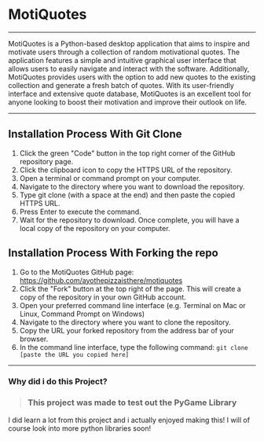 # MotiQuotes

------------------------------------------------------------------------------------------------------------------------------------------------------------------------------------------------------------------------------------------------------------------------------------------------

MotiQuotes is a Python-based desktop application that aims to inspire and motivate users through a collection of random motivational quotes. The application features a simple and intuitive graphical user interface that allows users to easily navigate and interact with the software. Additionally, MotiQuotes provides users with the option to add new quotes to the existing collection and generate a fresh batch of quotes. With its user-friendly interface and extensive quote database, MotiQuotes is an excellent tool for anyone looking to boost their motivation and improve their outlook on life.

________________________________________________________________________________________________________________________________________________

## Installation Process With Git Clone
1. Click the green "Code" button in the top right corner of the GitHub repository page.
2. Click the clipboard icon to copy the HTTPS URL of the repository.
3. Open a terminal or command prompt on your computer.
4. Navigate to the directory where you want to download the repository.
5. Type git clone (with a space at the end) and then paste the copied HTTPS URL.
7. Press Enter to execute the command.
8. Wait for the repository to download. Once complete, you will have a local copy of the repository on your computer.

## Installation Process With Forking the repo

1. Go to the MotiQuotes GitHub page: https://github.com/ayothepizzaisthere/motiquotes
2. Click the "Fork" button at the top right of the page. This will create a copy of the repository in your own GitHub account.
3. Open your preferred command line interface (e.g. Terminal on Mac or Linux, Command Prompt on Windows)
4. Navigate to the directory where you want to clone the repository.
5. Copy the URL  your forked repository from the address bar of your browser.
6. In the command line interface, type the following command: `git clone [paste the URL you copied here]`

________________________________________________________________________________________________________________________________________________
### Why did i do this Project?
> ### This project was made to test out the PyGame Library
> 
I did learn a lot from this project and i actually enjoyed making this! I will of course look into more python libraries soon!
